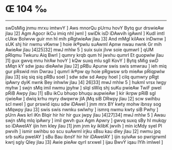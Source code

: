 # Œ 104 ‰
---
swDsMig jnmu mrxu imtwvY ] Aws mnorQu pUrnu hovY Bytq gur drswieAw
jIau ]2] Agm Agocr ikCu imiq nhI jwnI ] swiDk isD iDAwvih
igAwnI ] KudI imtI cUkw Bolwvw guir mn hI mih pRgtwieAw jIau ]3]
And mMgl kilAwx inDwnw ] sUK shj hir nwmu vKwnw ] hoie ik®pwlu
suAwmI Apnw nwau nwnk Gr mih AwieAw jIau ]4]25]32] mwJ mhlw
5 ] suix suix jIvw soie qumwrI ] qUM pRIqmu Twkuru Aiq BwrI ] qumry krqb
qum hI jwxhu qumrI Et guopwlw jIau ]1] gux gwvq mnu hirAw hovY ] kQw
suxq mlu sglI KovY ] Bytq sMig swD sMqn kY sdw jpau dieAwlw jIau
]2] pRBu Apunw swis swis smwrau ] ieh miq gur pRswid min Dwrau ]
qumrI ik®pw qy hoie pRgwsw srb mieAw pRiqpwlw jIau ]3] siq siq siq
pRBu soeI ] sdw sdw sd Awpy hoeI ] cilq qumwry pRgt ipAwry dyiK nwnk
Bey inhwlw jIau ]4] 26]33] mwJ mhlw 5 ] hukmI vrsx lwgy myhw ]
swjn sMq imil nwmu jpyhw ] sIql sWiq shj suKu pwieAw TwiF pweI pRiB
Awpy jIau ]1] sBu ikCu bhuqo bhuqu aupwieAw ] kir ikrpw pRiB sgl
rjwieAw ] dwiq krhu myry dwqwrw jIA jMq siB DRwpy jIau ]2] scw swihbu
scI nweI ] gur prswid iqsu sdw iDAweI ] jnm mrx BY kwty mohw ibnsy
sog sMqwpy jIau ]3] swis swis nwnku swlwhy ] ismrq nwmu kwty siB Pwhy
] pUrn Aws krI iKn BIqir hir hir hir gux jwpy jIau ]4]27]34]
mwJ mhlw 5 ] Awau swjn sMq mIq ipAwry ] imil gwvh gux Agm Apwry
] gwvq suxq sBy hI mukqy so iDAweIAY ijin hm kIey jIau ]1] jnm
jnm ky iklibK jwvih ] min icMdy syeI Pl pwvih ] ismir swihbu so scu
suAwmI irjku sBsu kau dIey jIau ]2] nwmu jpq srb suKu pweIAY ] sBu
Bau ibnsY hir hir iDAweIAY ] ijin syivAw so pwrigrwmI kwrj sgly
QIey jIau ]3] Awie pieAw qyrI srxweI ] ijau BwvY iqau lYih imlweI ]
####
